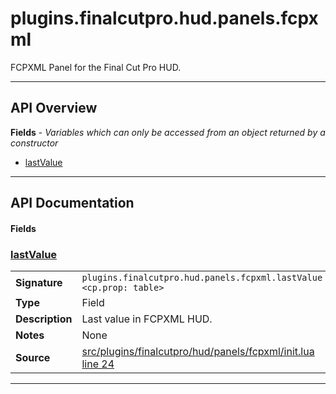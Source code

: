 # plugins.finalcutpro.hud.panels.fcpxml

FCPXML Panel for the Final Cut Pro HUD.

---

## API Overview
**Fields** - _Variables which can only be accessed from an object returned by a constructor_
 * [lastValue](#lastvalue)


---

## API Documentation

#### Fields


### [lastValue](#lastvalue)

|                                             |                                                                                     |
| --------------------------------------------|-------------------------------------------------------------------------------------|
| **Signature**                               | `plugins.finalcutpro.hud.panels.fcpxml.lastValue <cp.prop: table>`                                                                    |
| **Type**                                    | Field                                                                     |
| **Description**                             | Last value in FCPXML HUD.                                                                     |
| **Notes**                                   | None |
| **Source**                                  | [src/plugins/finalcutpro/hud/panels/fcpxml/init.lua line 24](https://github.com/CommandPost/CommandPost/blob/develop/src/plugins/finalcutpro/hud/panels/fcpxml/init.lua#L24) |

---

